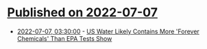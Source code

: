 # [Published on 2022-07-07](index.md)

* [2022-07-07, 03:30:00](https://news.slashdot.org/story/22/07/06/2132237/us-water-likely-contains-more-forever-chemicals-than-epa-tests-show?utm_source=rss1.0mainlinkanon&utm_medium=feed) - [US Water Likely Contains More 'Forever Chemicals' Than EPA Tests Show](https://news.slashdot.org/story/22/07/06/2132237/us-water-likely-contains-more-forever-chemicals-than-epa-tests-show?utm_source=rss1.0mainlinkanon&utm_medium=feed)
